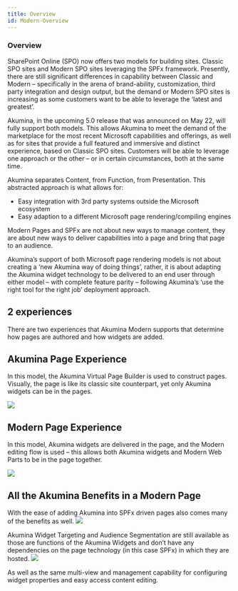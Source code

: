 ```yaml
---
title: Overview
id: Modern-Overview
---
```



### Overview

SharePoint Online (SPO) now offers two models for building sites. Classic SPO sites and Modern SPO sites leveraging the SPFx framework. Presently, there are still significant differences in capability between Classic and Modern – specifically in the arena of brand-ability, customization, third party integration and design output, but the demand or Modern SPO sites is increasing as some customers want to be able to leverage the ‘latest and greatest’.

Akumina, in the upcoming 5.0 release that was announced on May 22, will fully support both models. This allows Akumina to meet the demand of the marketplace for the most recent Microsoft capabilities and offerings, as well as for sites that provide a full featured and immersive and distinct experience, based on Classic SPO sites. Customers will be able to leverage one approach or the other – or in certain circumstances, both at the same time.

Akumina separates Content, from Function, from Presentation. This abstracted approach is what allows for:

* Easy integration with 3rd party systems outside the Microsoft ecosystem
* Easy adaption to a different Microsoft page rendering/compiling engines

Modern Pages and SPFx are not about new ways to manage content, they are about new ways to deliver capabilities into a page and bring that page to an audience.

Akumina’s support of both Microsoft page rendering models is not about creating a ‘new Akumina way of doing things’, rather, it is about adapting the Akumina widget technology to be delivered to an end user through either model – with complete feature parity – following Akumina’s ‘use the right tool for the right job’ deployment approach.

## 2 experiences 

There are two experiences that Akumina Modern supports that determine how pages are authored and how widgets are added. 

## Akumina Page Experience 

In this model, the Akumina Virtual Page Builder is used to construct pages. Visually, the page is like its classic site counterpart, yet only Akumina widgets can be in the pages.

![](https://akuminadownloads.blob.core.windows.net/wiki/AkuminaDev/modern_spa.png )

## Modern Page Experience 

In this model, Akumina widgets are delivered in the page, and the Modern editing flow is used – this allows both Akumina widgets and Modern Web Parts to be in the page together.  

![](https://akuminadownloads.blob.core.windows.net/wiki/AkuminaDev/modern_sharepoint_experience.png)


## All the Akumina Benefits in a Modern Page
With the ease of adding Akumina into SPFx driven pages also comes many of the benefits as well.
![](https://community.akumina.com/wp-content/uploads/2019/06/SPFxoutput_789x718.png)

Akumina Widget Targeting and Audience Segmentation are still available as those are functions of the Akumina Widgets and don’t have any dependencies on the page technology (in this case SPFx) in which they are hosted.
![](https://community.akumina.com/wp-content/uploads/2019/06/widgetedit.png)

As well as the same multi-view and management capability for configuring widget properties and easy access content editing.